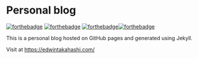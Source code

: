 # Personal blog

[![forthebadge](https://forthebadge.com/images/badges/powered-by-electricity.svg)](https://forthebadge.com)
[![forthebadge](https://forthebadge.com/images/badges/uses-badges.svg)](https://forthebadge.com)
[![forthebadge](https://forthebadge.com/images/badges/made-with-ruby.svg)](https://forthebadge.com)[![forthebadge](https://forthebadge.com/images/badges/made-with-python.svg)](https://forthebadge.com)

This is a personal blog hosted on GitHub pages and generated using Jekyll.

Visit at https://edwintakahashi.com/